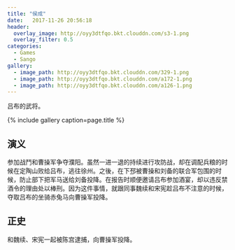 ```yaml
---
title: "侯成"
date:   2017-11-26 20:56:18
header:
  overlay_image: http://oyy3dtfqo.bkt.clouddn.com/s3-1.png
  overlay_filter: 0.5
categories:
  - Games
  - Sango
gallery:
  - image_path: http://oyy3dtfqo.bkt.clouddn.com/329-1.png
  - image_path: http://oyy3dtfqo.bkt.clouddn.com/a172-1.png
  - image_path: http://oyy3dtfqo.bkt.clouddn.com/a126-1.png
---
```


吕布的武将。

{% include gallery caption=page.title %}

## 演义

参加战鬥和曹操军争夺濮阳。虽然一进一退的持续进行攻防战，却在调配兵粮的时候在定陶山败给吕布，逃往徐州。之後，在下邳被曹操和刘备的联合军包围的时候，防止部下把军马送给刘备投降。在报告时顺便邀请吕布参加酒宴，却以违反禁酒令的理由处以棒刑。因为这件事情，就跟同事魏续和宋宪趁吕布不注意的时候，夺取吕布的坐骑赤兔马向曹操军投降。

## 正史

和魏续、宋宪一起被陈宫逮捕，向曹操军投降。